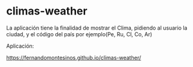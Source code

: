 # climas-weather
La aplicación tiene la finalidad de mostrar el Clima, pidiendo al usuario la ciudad, y el código del país por ejemplo(Pe, Ru, Cl, Co, Ar)

Aplicación: 

https://fernandomontesinos.github.io/climas-weather/
